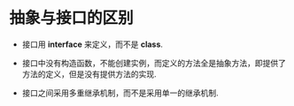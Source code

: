 # 抽象与接口的区别

- 接口用 **interface** 来定义，而不是 **class**.

- 接口中没有构造函数，不能创建实例，而定义的方法全是抽象方法，即提供了方法的定义，但是没有提供方法的实现.

- 接口之间采用多重继承机制，而不是采用单一的继承机制.